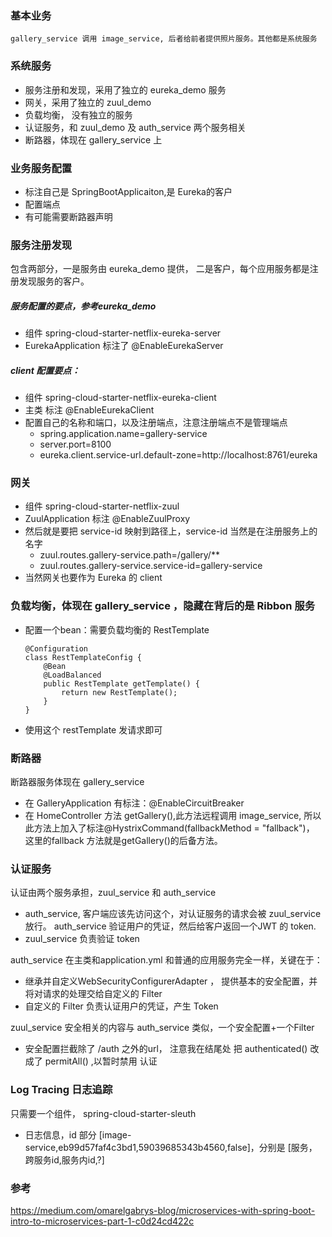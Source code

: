 ### 基本业务
    gallery_service 调用 image_service, 后者给前者提供照片服务。其他都是系统服务

### 系统服务
- 服务注册和发现，采用了独立的 eureka_demo 服务
- 网关，采用了独立的 zuul_demo
- 负载均衡， 没有独立的服务
- 认证服务，和 zuul_demo 及 auth_service 两个服务相关
- 断路器，体现在 gallery_service 上

### 业务服务配置
- 标注自己是 SpringBootApplicaiton,是 Eureka的客户
- 配置端点
- 有可能需要断路器声明

### 服务注册发现
包含两部分，一是服务由 eureka_demo 提供， 二是客户，每个应用服务都是注册发现服务的客户。 
##### 服务配置的要点，参考eureka_demo 
- 组件 spring-cloud-starter-netflix-eureka-server
- EurekaApplication 标注了 @EnableEurekaServer
##### client 配置要点：
- 组件 spring-cloud-starter-netflix-eureka-client
- 主类 标注  @EnableEurekaClient
- 配置自己的名称和端口，以及注册端点，注意注册端点不是管理端点
  - spring.application.name=gallery-service
  - server.port=8100
  - eureka.client.service-url.default-zone=http://localhost:8761/eureka


### 网关
- 组件 spring-cloud-starter-netflix-zuul
- ZuulApplication 标注 @EnableZuulProxy
- 然后就是要把 service-id 映射到路径上，service-id 当然是在注册服务上的名字
  - zuul.routes.gallery-service.path=/gallery/**
  - zuul.routes.gallery-service.service-id=gallery-service
- 当然网关也要作为 Eureka 的 client

### 负载均衡，体现在 gallery_service ，隐藏在背后的是 Ribbon 服务
- 配置一个bean：需要负载均衡的 RestTemplate

      @Configuration
      class RestTemplateConfig {
          @Bean
          @LoadBalanced
          public RestTemplate getTemplate() {
              return new RestTemplate();
          }
      }
      
- 使用这个 restTemplate 发请求即可

### 断路器
断路器服务体现在 gallery_service
- 在 GalleryApplication 有标注：@EnableCircuitBreaker
- 在 HomeController 方法 getGallery(),此方法远程调用 image_service, 
所以此方法上加入了标注@HystrixCommand(fallbackMethod = "fallback")，
这里的fallback 方法就是getGallery()的后备方法。


### 认证服务
认证由两个服务承担，zuul_service 和 auth_service 
- auth_service, 客户端应该先访问这个，对认证服务的请求会被 zuul_service 放行。 
auth_service 验证用户的凭证，然后给客户返回一个JWT 的 token. 
- zuul_service 负责验证 token

auth_service 在主类和application.yml 和普通的应用服务完全一样，关键在于：
- 继承并自定义WebSecurityConfigurerAdapter ， 提供基本的安全配置，并将对请求的处理交给自定义的 Filter
- 自定义的 Filter 负责认证用户的凭证，产生 Token

zuul_service 安全相关的内容与 auth_service 类似，一个安全配置+一个Filter
- 安全配置拦截除了 /auth 之外的url， 注意我在结尾处 把 authenticated() 改成了 permitAll() ,以暂时禁用 认证

### Log Tracing 日志追踪
只需要一个组件， spring-cloud-starter-sleuth

-  日志信息，id 部分 [image-service,eb99d57faf4c3bd1,59039685343b4560,false]，分别是 [服务，跨服务id,服务内id,?]

### 参考
https://medium.com/omarelgabrys-blog/microservices-with-spring-boot-intro-to-microservices-part-1-c0d24cd422c 

